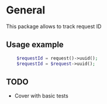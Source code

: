 # General

This package allows to track request ID

## Usage example

```php
    $requestId = request()->uuid();
    $requestId = $request->uuid();
```

## TODO

* Cover with basic tests
